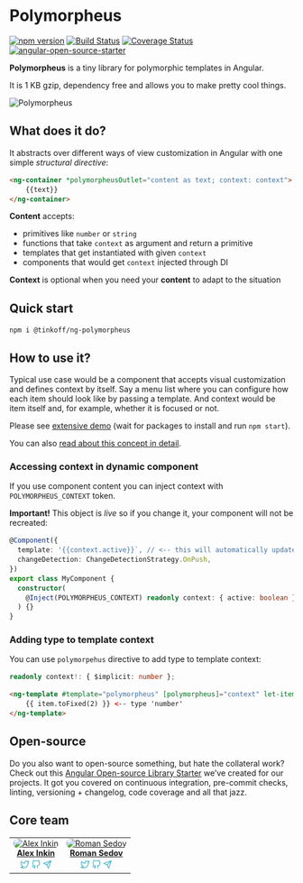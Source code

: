 # Polymorpheus

[![npm version](https://img.shields.io/npm/v/@tinkoff/ng-polymorpheus.svg)](https://npmjs.com/package/@tinkoff/ng-polymorpheus)
[![Build Status](https://travis-ci.org/TinkoffCreditSystems/ng-polymorpheus.svg?branch=master)](https://travis-ci.org/TinkoffCreditSystems/ng-polymorpheus)
[![Coverage Status](https://coveralls.io/repos/github/TinkoffCreditSystems/ng-polymorpheus/badge.svg?branch=master)](https://coveralls.io/github/TinkoffCreditSystems/ng-polymorpheus?branch=master)
[![angular-open-source-starter](https://img.shields.io/badge/made%20with-angular--open--source--starter-d81676?logo=angular)](https://github.com/TinkoffCreditSystems/angular-open-source-starter)

**Polymorpheus** is a tiny library for polymorphic templates in Angular.

It is 1 KB gzip, dependency free and allows you to make pretty cool things.

![Polymorpheus](projects/demo/assets/logo.svg)

## What does it do?

It abstracts over different ways of view customization in Angular with one simple _structural directive_:

```html
<ng-container *polymorpheusOutlet="content as text; context: context">
    {{text}}
</ng-container>
```

**Content** accepts:

-   primitives like `number` or `string`
-   functions that take `context` as argument and return a primitive
-   templates that get instantiated with given `context`
-   components that would get `context` injected through DI

**Context** is optional when you need your **content** to adapt to the situation



## Quick start

``` 
npm i @tinkoff/ng-polymorpheus
```

## How to use it?

Typical use case would be a component that accepts visual customization and defines
context by itself. Say a menu list where you can configure how each item should look
like by passing a template. And context would be item itself and, for example,
whether it is focused or not.

Please see [extensive demo](https://stackblitz.com/edit/polymorpheus-demo) (wait for packages to install and run `npm start`).

You can also [read about this concept in detail](https://medium.com/angular-in-depth/agnostic-components-in-angular-2427923b742d).

### Accessing context in dynamic component

If you use component content you can inject context with `POLYMORPHEUS_CONTEXT` token.

**Important!** This object is _live_ so if you change it, your component will not be recreated:

```ts
@Component({
  template: '{{context.active}}`, // <-- this will automatically update
  changeDetection: ChangeDetectionStrategy.OnPush,
})
export class MyComponent {
  constructor(
    @Inject(POLYMORPHEUS_CONTEXT) readonly context: { active: boolean }
  ) {}
}
```

### Adding type to template context

You can use `polymorpehus` directive to add type to template context:

```typescript
readonly context!: { $implicit: number };
```

```html
<ng-template #template="polymorpheus" [polymorpheus]="context" let-item>
    {{ item.toFixed(2) }} <-- type 'number'
</ng-template>
```

## Open-source

Do you also want to open-source something, but hate the collateral work?
Check out this [Angular Open-source Library Starter](https://github.com/TinkoffCreditSystems/angular-open-source-starter)
we’ve created for our projects. It got you covered on continuous integration,
pre-commit checks, linting, versioning + changelog, code coverage and all that jazz.

## Core team

<table>
    <tr>
       <td align="center">
            <a href="https://twitter.com/waterplea"
                ><img
                    src="https://github.com/waterplea.png?size=100"
                    width="100"
                    style="margin-bottom: -4px; border-radius: 8px;"
                    alt="Alex Inkin"
                /><br /><b>Alex Inkin</b></a
            >
            <div style="margin-top: 4px">
                <a
                    href="https://twitter.com/waterplea"
                    title="Twitter"
                    ><img
                        width="16"
                        src="https://raw.githubusercontent.com/MarsiBarsi/readme-icons/main/twitter.svg"
                /></a>
                <a href="https://github.com/waterplea" title="Github"
                    ><img
                        width="16"
                        src="https://raw.githubusercontent.com/MarsiBarsi/readme-icons/main/github.svg"
                /></a>
                <a
                    href="https://t.me/waterplea"
                    title="Telegram"
                    ><img
                        width="16"
                        src="https://raw.githubusercontent.com/MarsiBarsi/readme-icons/main/send.svg"
                /></a>
            </div>
        </td>
        <td align="center">
            <a href="http://marsibarsi.me"
                ><img
                    src="https://github.com/marsibarsi.png?size=100"
                    width="100"
                    style="margin-bottom: -4px; border-radius: 8px;"
                    alt="Roman Sedov"
                /><br /><b>Roman Sedov</b></a
            >
            <div style="margin-top: 4px">
                <a
                    href="https://twitter.com/marsibarsi"
                    title="Twitter"
                    ><img
                        width="16"
                        src="https://raw.githubusercontent.com/MarsiBarsi/readme-icons/main/twitter.svg"
                /></a>
                <a
                    href="https://github.com/marsibarsi"
                    title="GitHub"
                    ><img
                        width="16"
                        src="https://raw.githubusercontent.com/MarsiBarsi/readme-icons/main/github.svg"
                /></a>
                <a
                    href="https://t.me/marsibarsi"
                    title="Telegram"
                    ><img
                        width="16"
                        src="https://raw.githubusercontent.com/MarsiBarsi/readme-icons/main/send.svg"
                /></a>
            </div>
        </td>
    </tr>
</table>

